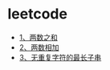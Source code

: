 # leetcode

* [1、两数之和](./0001、两数之和.md)
* [2、两数相加](./0002、两数相加.md)
* [3、无重复字符的最长子串](./0003、无重复字符的最长子串.md)


